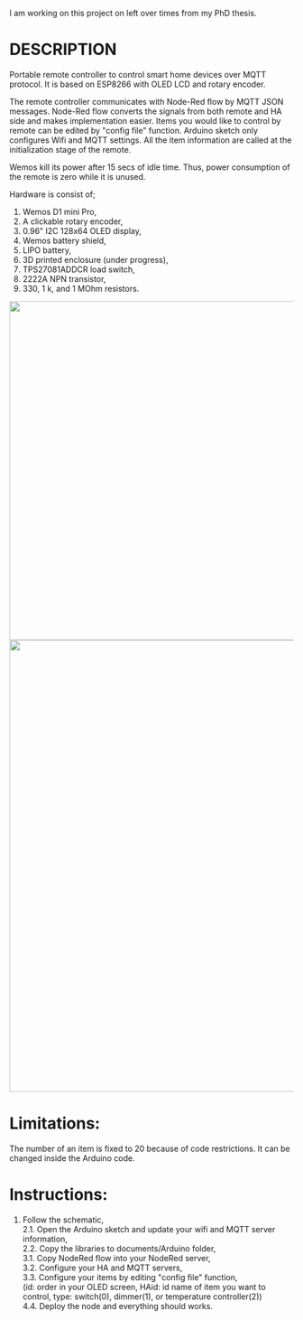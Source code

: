 


I am working on this project on left over times from my PhD thesis.

# DESCRIPTION 

Portable remote controller to control smart home devices over MQTT protocol. It is based on ESP8266 with OLED LCD and rotary encoder.

The remote controller communicates with Node-Red flow by MQTT JSON messages. Node-Red flow converts the signals from both remote and HA side and makes implementation easier. Items you would like to control by remote can be edited by "config file" function. Arduino sketch only configures Wifi and MQTT settings. All the item information are called at the initialization stage of the remote.

Wemos kill its power after 15 secs of idle time. Thus, power consumption of the remote is zero while it is unused. 

Hardware is consist of;
1. Wemos D1 mini Pro,
2. A clickable rotary encoder,
3. 0.96" I2C 128x64 OLED display,
4. Wemos battery shield,
5. LIPO battery,
6. 3D printed enclosure (under progress),  
7. TPS27081ADDCR load switch,  
8. 2222A NPN transistor,  
9. 330, 1 k, and 1 MOhm resistors.  

<img src="https://github.com/erdikusdemir/smarthome-wifi-remote/blob/master/remote_insidecover.jpg" width="600">
<img src="https://github.com/erdikusdemir/smarthome-wifi-remote/blob/master/Schematic.PNG" width="800">

# Limitations:  
The number of an item is fixed to 20 because of code restrictions. It can be changed inside the Arduino code.  

# Instructions:  
1. Follow the schematic,  
2.1. Open the Arduino sketch and update your wifi and MQTT server information,  
2.2. Copy the libraries to documents/Arduino folder,  
3.1. Copy NodeRed flow into your NodeRed server,  
3.2. Configure your HA and MQTT servers,  
3.3. Configure your items by editing "config file" function,  
(id: order in your OLED screen, HAid: id name of item you want to control, type: switch(0), dimmer(1), or temperature controller(2))  
4.4. Deploy the node and everything should works.
